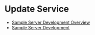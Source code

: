 # Update Service

- [Sample Server Development Overview](device/sample-server-overview.md)
- [Sample Server Development](device/sample-server-guidelines.md)

